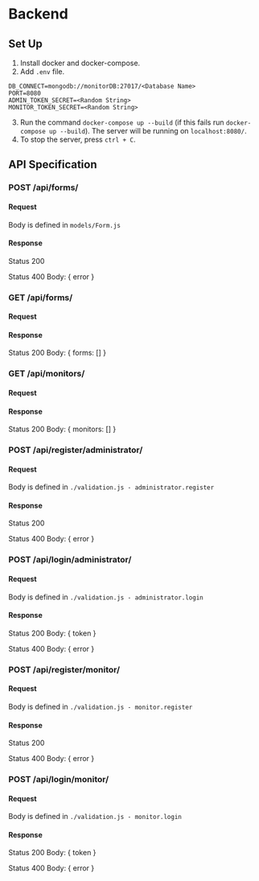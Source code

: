 # Backend

## Set Up

1. Install docker and docker-compose.
2. Add `.env` file.
```
DB_CONNECT=mongodb://monitorDB:27017/<Database Name>
PORT=8080
ADMIN_TOKEN_SECRET=<Random String>
MONITOR_TOKEN_SECRET=<Random String>
```
3. Run the command `docker-compose up --build` (if this fails run `docker-compose up --build`).
    The server will be running on `localhost:8080/`.
4. To stop the server, press `ctrl + C`.

## API Specification

### POST /api/forms/

#### Request

Body is defined in `models/Form.js`

#### Response

Status 200

Status 400
Body: { error }

### GET /api/forms/

#### Request

#### Response

Status 200
Body: { forms: [] }

### GET /api/monitors/

#### Request

#### Response

Status 200
Body: { monitors: [] }

### POST /api/register/administrator/

#### Request

Body is defined in `./validation.js - administrator.register`

#### Response

Status 200

Status 400
Body: { error }

### POST /api/login/administrator/

#### Request

Body is defined in `./validation.js - administrator.login`

#### Response

Status 200
Body: { token }

Status 400
Body: { error }

### POST /api/register/monitor/

#### Request

Body is defined in `./validation.js - monitor.register`

#### Response

Status 200

Status 400
Body: { error }

### POST /api/login/monitor/

#### Request

Body is defined in `./validation.js - monitor.login`

#### Response

Status 200
Body: { token }

Status 400
Body: { error }